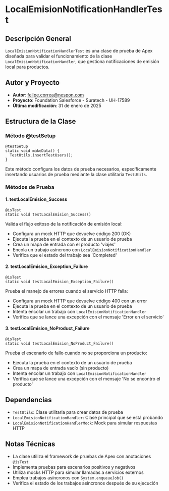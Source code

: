 # LocalEmisionNotificationHandlerTest

## Descripción General
`LocalEmisionNotificationHandlerTest` es una clase de prueba de Apex diseñada para validar el funcionamiento de la clase `LocalEmisionNotificationHandler`, que gestiona notificaciones de emisión local para productos.

## Autor y Proyecto
- **Autor**: felipe.correa@nespon.com
- **Proyecto**: Foundation Salesforce - Suratech - UH-17589
- **Última modificación**: 31 de enero de 2025

## Estructura de la Clase

### Método @testSetup
```apex
@testSetup
static void makeData() {
  TestUtils.insertTestUsers();
}
```
Este método configura los datos de prueba necesarios, específicamente insertando usuarios de prueba mediante la clase utilitaria `TestUtils`.

### Métodos de Prueba

#### 1. testLocalEmision_Success
```apex
@isTest
static void testLocalEmision_Success()
```
Valida el flujo exitoso de la notificación de emisión local:
- Configura un mock HTTP que devuelve código 200 (OK)
- Ejecuta la prueba en el contexto de un usuario de prueba
- Crea un mapa de entrada con el producto 'viajes'
- Encola un trabajo asíncrono con `LocalEmisionNotificationHandler`
- Verifica que el estado del trabajo sea 'Completed'

#### 2. testLocalEmision_Exception_Failure
```apex
@isTest
static void testLocalEmision_Exception_Failure()
```
Prueba el manejo de errores cuando el servicio HTTP falla:
- Configura un mock HTTP que devuelve código 400 con un error
- Ejecuta la prueba en el contexto de un usuario de prueba
- Intenta encolar un trabajo con `LocalEmisionNotificationHandler`
- Verifica que se lance una excepción con el mensaje 'Error en el servicio'

#### 3. testLocalEmision_NoProduct_Failure
```apex
@isTest
static void testLocalEmision_NoProduct_Failure()
```
Prueba el escenario de fallo cuando no se proporciona un producto:
- Ejecuta la prueba en el contexto de un usuario de prueba
- Crea un mapa de entrada vacío (sin producto)
- Intenta encolar un trabajo con `LocalEmisionNotificationHandler`
- Verifica que se lance una excepción con el mensaje 'No se encontro el producto'

## Dependencias
- `TestUtils`: Clase utilitaria para crear datos de prueba
- `LocalEmisionNotificationHandler`: Clase principal que se está probando
- `LocalEmisionNotificationHandlerMock`: Mock para simular respuestas HTTP

## Notas Técnicas
- La clase utiliza el framework de pruebas de Apex con anotaciones `@isTest`
- Implementa pruebas para escenarios positivos y negativos
- Utiliza mocks HTTP para simular llamadas a servicios externos
- Emplea trabajos asíncronos con `System.enqueueJob()`
- Verifica el estado de los trabajos asíncronos después de su ejecución